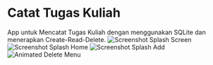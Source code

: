 # Catat Tugas Kuliah
App untuk Mencatat Tugas Kuliah dengan menggunakan SQLite dan menerapkan Create-Read-Delete.
![Screenshot Splash Screen](https://i.postimg.cc/RVNkwFZg/CTK-Splash.jpg)
![Screenshot Splash Home](https://i.postimg.cc/Yq6s6Wwf/CTK-Home.jpg)
![Screenshot Splash Add](https://i.postimg.cc/4xw2MRyY/CTK-Add.jpg)
![Animated Delete Menu](https://i.postimg.cc/g0mXx1HH/ezgif-7-6c6499892a40.gif)
